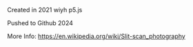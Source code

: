 Created in 2021 wiyh p5.js

Pushed to Github 2024


More Info:
https://en.wikipedia.org/wiki/Slit-scan_photography
